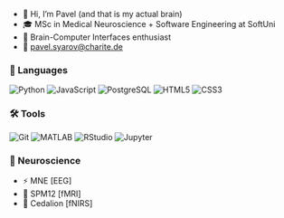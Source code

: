 - 👋 Hi, I’m Pavel (and that is my actual brain)
- 🎓 MSc in Medical Neuroscience + Software Engineering at SoftUni
- 🧠 Brain-Computer Interfaces enthusiast
- 📩 pavel.syarov@charite.de


### 🐍 Languages

![Python](https://img.shields.io/badge/-Python-3776AB?style=flat&logo=python&logoColor=white)
![JavaScript](https://img.shields.io/badge/-JavaScript-F7DF1E?style=flat&logo=javascript&logoColor=black)
![PostgreSQL](https://img.shields.io/badge/-PostgreSQL-336791?style=flat&logo=postgresql&logoColor=white)
![HTML5](https://img.shields.io/badge/-HTML5-E34F26?style=flat&logo=html5&logoColor=white)
![CSS3](https://img.shields.io/badge/-CSS3-1572B6?style=flat&logo=css3&logoColor=white)

### 🛠️ Tools

![Git](https://img.shields.io/badge/-Git-F05032?style=flat&logo=git&logoColor=white)
![MATLAB](https://img.shields.io/badge/-MATLAB-0076A8?style=flat&logo=MathWorks&logoColor=white)
![RStudio](https://img.shields.io/badge/-RStudio-75AADB?style=flat&logo=rstudio&logoColor=white)
![Jupyter](https://img.shields.io/badge/-Jupyter-F37626?style=flat&logo=jupyter&logoColor=white)

### 🧠 Neuroscience

- ⚡️ MNE [EEG]
- 🩻 SPM12 [fMRI]
- 🚨 Cedalion [fNIRS]
